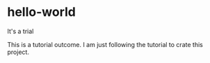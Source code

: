 # hello-world
It's a trial

This is a tutorial outcome. 
I am just following the tutorial to crate this project. 
